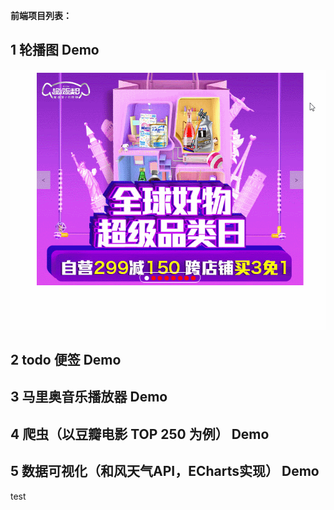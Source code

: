 **前端项目列表：**
## 1 轮播图 Demo
![](https://github.com/mollylee123/Front-End-Practise/blob/master/%E8%BD%AE%E6%92%AD%E5%9B%BE/slide.gif)
## 2 todo 便签 Demo
## 3 马里奥音乐播放器 Demo
## 4 爬虫（以豆瓣电影 TOP 250 为例） Demo
## 5 数据可视化（和风天气API，ECharts实现） Demo

test

